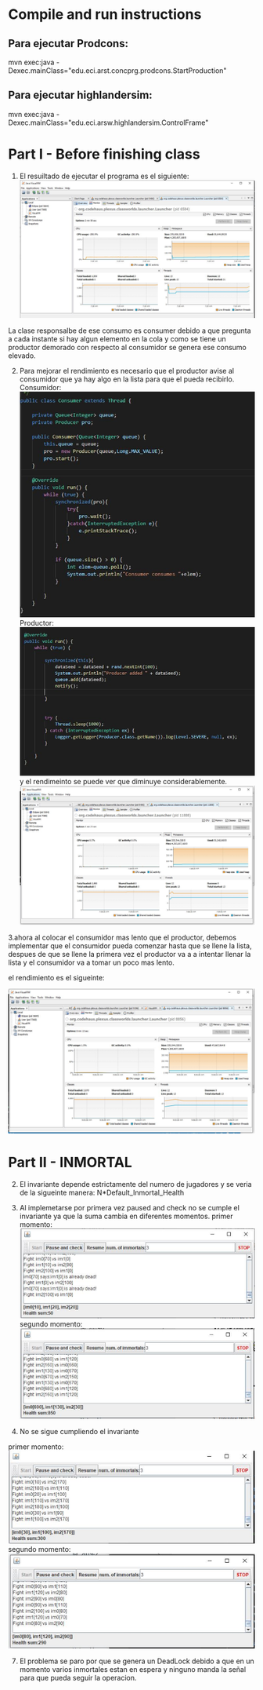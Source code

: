 # Compile and run instructions

## Para ejecutar Prodcons: 
mvn exec:java -Dexec.mainClass="edu.eci.arst.concprg.prodcons.StartProduction"

## Para ejecutar highlandersim: 
mvn exec:java -Dexec.mainClass="edu.eci.arsw.highlandersim.ControlFrame"

# Part I - Before finishing class 

1. El resuiltado de ejecutar el programa es el siguiente:
![](img/cpu1.jpg)

La clase responsalbe de ese consumo es  consumer debido a que pregunta a cada instante si hay algun elemento en la cola y como se tiene un productor demorado con respecto al consumidor se genera ese consumo elevado.

2. Para mejorar el rendimiento es necesario que el productor avise al consumidor que ya hay algo en la lista para que el pueda recibirlo.
Consumidor:
![](img/cpu2Consumer.jpg)
Productor:
![](img/cpu2Producer.jpg)
y el rendimeinto se puede ver que diminuye considerablemente.
![](img/cpu2.jpg)

3.ahora al colocar el consumidor mas lento que el productor, debemos implementar que el consumidor pueda comenzar hasta que se llene la lista, despues de que se llene la primera vez el productor va a a intentar llenar la lista y el consumidor va a tomar un poco mas lento.

el rendimiento es el sigueinte:

![](img/cpu3100.jpg)

# Part II - INMORTAL

2.  El invariante depende estrictamente del numero de jugadores y se veria de la sigueinte manera: N*Default_Inmortal_Health

3. Al implemetarse por primera vez paused and check no se cumple el invariante ya que la suma cambia en diferentes momentos.
primer momento:
![](img/3Parte2.jpg)
segundo momento:
![](img/3Parte2-1.jpg)


5. No se sigue cumpliendo el invariante 

primer momento:
![](img/5Parte2.jpg)
segundo momento:
![](img/5Parte2-3.jpg)


7. El problema se paro por que se genera un DeadLock debido a que en un momento varios inmortales estan en espera y ninguno manda la señal para que pueda seguir la operacion.



